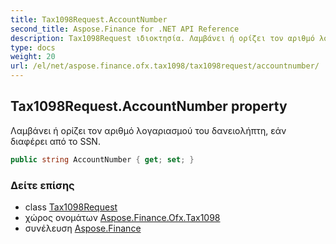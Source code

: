 ```yaml
---
title: Tax1098Request.AccountNumber
second_title: Aspose.Finance for .NET API Reference
description: Tax1098Request ιδιοκτησία. Λαμβάνει ή ορίζει τον αριθμό λογαριασμού του δανειολήπτη εάν διαφέρει από το SSN.
type: docs
weight: 20
url: /el/net/aspose.finance.ofx.tax1098/tax1098request/accountnumber/
---
```

## Tax1098Request.AccountNumber property

Λαμβάνει ή ορίζει τον αριθμό λογαριασμού του δανειολήπτη, εάν διαφέρει από το SSN.

```csharp
public string AccountNumber { get; set; }
```

### Δείτε επίσης

* class [Tax1098Request](../)
* χώρος ονομάτων [Aspose.Finance.Ofx.Tax1098](../../tax1098request/)
* συνέλευση [Aspose.Finance](../../../)


